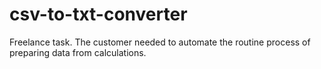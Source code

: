 # csv-to-txt-converter
Freelance task. The customer needed to automate the routine process of preparing data from calculations.
